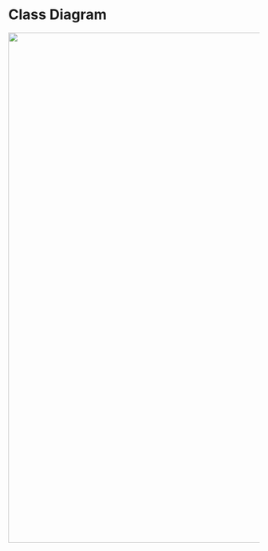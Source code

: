 # **Class Diagram**
<Image src = "https://github.com/SACHSTech/ics4u-oop-assignment-valarieshek/blob/main/src/OopAssignment/ClassDiagram.png" width="1366px" height="1024px">
